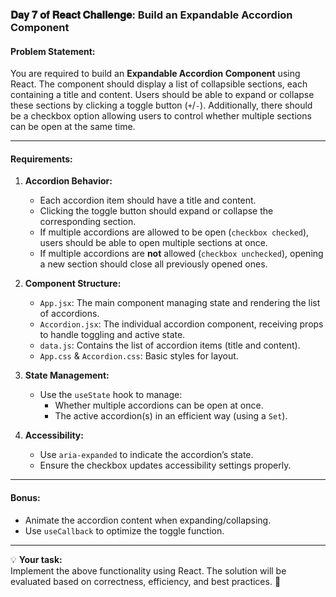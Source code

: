 ### 𝐃𝐚𝐲 𝟕 𝐨𝐟 𝐑𝐞𝐚𝐜𝐭 𝐂𝐡𝐚𝐥𝐥𝐞𝐧𝐠𝐞: Build an Expandable Accordion Component  

#### **Problem Statement:**  
You are required to build an **Expandable Accordion Component** using React. The component should display a list of collapsible sections, each containing a title and content. Users should be able to expand or collapse these sections by clicking a toggle button (`+`/`-`). Additionally, there should be a checkbox option allowing users to control whether multiple sections can be open at the same time.

---

#### **Requirements:**
1. **Accordion Behavior:**
   - Each accordion item should have a title and content.
   - Clicking the toggle button should expand or collapse the corresponding section.
   - If multiple accordions are allowed to be open (`checkbox checked`), users should be able to open multiple sections at once.
   - If multiple accordions are **not** allowed (`checkbox unchecked`), opening a new section should close all previously opened ones.

2. **Component Structure:**
   - `App.jsx`: The main component managing state and rendering the list of accordions.
   - `Accordion.jsx`: The individual accordion component, receiving props to handle toggling and active state.
   - `data.js`: Contains the list of accordion items (title and content).
   - `App.css` & `Accordion.css`: Basic styles for layout.

3. **State Management:**
   - Use the `useState` hook to manage:
     - Whether multiple accordions can be open at once.
     - The active accordion(s) in an efficient way (using a `Set`).

4. **Accessibility:**
   - Use `aria-expanded` to indicate the accordion’s state.
   - Ensure the checkbox updates accessibility settings properly.

---

#### **Bonus:**
- Animate the accordion content when expanding/collapsing.
- Use `useCallback` to optimize the toggle function.

---

💡 **Your task:**  
Implement the above functionality using React. The solution will be evaluated based on correctness, efficiency, and best practices. 🚀  